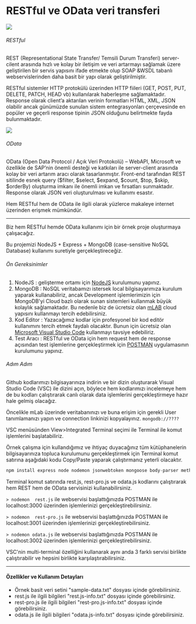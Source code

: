 # RESTful ve OData veri transferi

![](https://image.ibb.co/kQVYAT/restful.jpg)
###### RESTful
REST (Representational State Transfer/ Temsili Durum Transferi) server-cilent arasında hızlı ve kolay bir iletişim ve veri artarmayı sağlamak üzere geliştirilen bir servis yapısını ifade etmekte olup SOAP &WSDL tabanlı webservislerinden daha basit bir yapı olarak geliştirilmiştir. 

RESTful sistemler HTTP protokülü üzerinden HTTP fiileri (GET, POST, PUT, DELETE, PATCH, HEAD vb) kullanılarak haberleşme sağlamaktadır. Response olarak client’a aktarılan verinin formatları HTML, XML, JSON olabilir ancak günümüzde sunulan sistem entegrasyonları çerçevesinde en popüler ve geçerli response tipinin JSON olduğunu belirtmekte fayda bulunmaktadır.

![](https://image.ibb.co/mLJaPo/odata.png)
###### OData
OData (Open Data Protocol / Açık Veri Protokolü) – WebAPI,  Microsoft ve özellikle de SAP’nin önemli desteği ve katkıları ile server-client arasında kolay bir veri artarım aracı olarak tasarlanmıştır. Front-end tarafından REST sitilinde esnek query ($filter, $select, $expand, $count, $top, $skip, $orderBy) oluşturma imkanı ile önemli imkan ve fırsatları sunmaktadır. Response olarak JSON veri oluşturulması ve kullanımı esastır.

Hem RESTful hem de OData ile ilgili olarak yüzlerce makaleye internet üzerinden erişmek mümkündür.

------------
Biz hem RESTful hemde OData kullanımı için bir örnek proje oluşturmaya çalışacağız.

Bu projemizi NodeJS + Express + MongoDB (case-sensitive NoSQL Database) kullanımı suretiyle gerçekleştireceğiz. 

###### Ön Gereksinimler
1. NodeJS  : gelişterme ortamı için [NodeJS](https://nodejs.org/en/ "NodeJS") kurulumunu yapınız.
2. MongoDB : NoSQL veritabamızı istersek local bilgisayarımıza kurulum yaparak kullanabiliriz, ancak Development işlemlerimizin için MongoDB'yi Cloud bazlı olarak sunan sistemleri kullanmak büyük kolaylık sağlamaktadır. Bu nedenle biz de ücretsiz olan [mLAB](http://www.mlab.com "mLAB") cloud yapısını kullanmayı tercih edebilirsiniz.
3. Kod Editor : Yazacağımız kodlar için  profesyonel bir kod editör kullanımını tercih etmek faydalı olacaktır. Bunun için ücretsiz olan [Microsoft Visual Studio Code](https://code.visualstudio.com/ "Microsoft Visual Studio Code")  kullanmayı tavsiye edebiliriz.
4. Test Aracı : RESTful ve OData için hem request hem de response açısından test işlemlerine gerçekleştirmek için [POSTMAN](https://nodemon.io/ "POSTMAN") uygulamasının kurulumunu yapınız.

###### Adım Adım
Github kodlarımızı bilgisayarınıza indirin ve bir dizin oluşturarak Visual Studio Code (VSC) ile dizini açın, böylece hem kodlarımızı incelemeye hem de bu kodları çalıştırarak canlı olarak data işlemlerini gerçekleştirmeye hazır hale gelmiş olacağız.

Öncelikle mLab üzerinde veritabanınızı ve buna erişim için gerekli User tanımlamanızı yapın ve connection linkinizi kopyalayınız. 
`mongodb://????`

VSC menüsünden View>Integrated Terminal seçimi ile Terminal ile komut işlemlerini başlatabiliriz.

Örnek çalışma için kullandığımız ve ihtiyaç duyacağınız tüm kütüphanelerin bilgisayarınıza topluca kurulumunu gerçekleştirmek için Terminal komut satırına aşağıdaki kodu Copy/Paste yaparak çalıştırmanız yeterli olacaktır.

```javascript
npm install express node nodemon jsonwebtoken mongoose body-parser method-override restify express-restify-mongoose odata-resource multer randomstring express-google-analytics --save
```
Terminal komut satırında rest.js, rest-pro.js ve odata.js kodlarını çalıştırarak hem REST hem de OData servisinizi kullanabilirsiniz.

`> nodemon  rest.js`
ile webservisi başlattığınızda POSTMAN ile localhost:3000 üzerinden işlemlerinizi gerçekleştirebilirsiniz.

`> nodemon  rest-pro.js`
ile webservisi başlattığınızda POSTMAN ile localhost:3001 üzerinden işlemlerinizi gerçekleştirebilirsiniz.

`> nodemon odata.js`
ile webservisi başlattığınızda POSTMAN ile localhost:3002 üzerinden işlemlerinizi gerçekleştirebilirsiniz.

VSC'nin multi-terminal özelliğini kullanarak aynı anda 3 farklı servisi birlikte çalıştırabilir ve hepsini birlikte karşılaştırabilirsiniz.

------------
#### Özellikler ve Kullanım Detayları

- Örnek basit veri setini "sample-data.txt" dosyası içinde görebilirsiniz.
- rest.js ile ilgili bilgileri "rest.js-info.txt" dosyası içinde görebilirsiniz.
- rest-pro.js ile ilgili bilgileri "rest-pro.js-info.txt" dosyası içinde görebilirsiniz.
- odata.js ile ilgili bilgileri "odata.js-info.txt" dosyası içinde görebilirsiniz.







